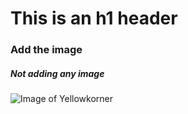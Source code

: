 # This is an h1 header
### Add the image
##### Not adding any image
![Image of Yellowkorner](https://storage.googleapis.com/yk-cdn/photos/pdp/ludwig-favre/the-saguaro-palm-springs.jpg)
